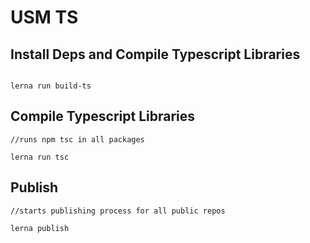 # USM TS

## Install Deps and Compile Typescript Libraries

```

lerna run build-ts

```

## Compile Typescript Libraries

```
//runs npm tsc in all packages

lerna run tsc
```

## Publish

```
//starts publishing process for all public repos

lerna publish
```
